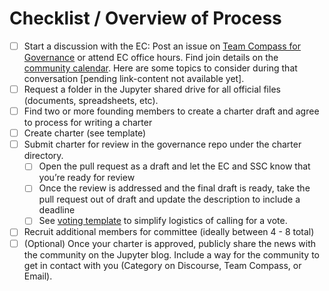 # Checklist / Overview of Process
- [ ] Start a discussion with the EC:  Post an issue on [Team Compass for Governance](https://executive-council-team-compass.readthedocs.io/en/latest/) or attend EC office hours. Find join details on the [community calendar](https://docs.jupyter.org/en/latest/community/content-community.html). Here are some topics to consider during that conversation [pending link-content not available yet].
- [ ] Request a folder in the Jupyter shared drive for all official files (documents, spreadsheets, etc).  
- [ ] Find two or more founding members to create a charter draft and agree to process for writing a charter
- [ ] Create charter (see template)
- [ ] Submit charter for review in the governance repo under the charter directory.
  - [ ] Open the pull request as a draft and let the EC and SSC know that you’re ready for review
  - [ ] Once the review is addressed and the final draft is ready, take the pull request out of draft and update the description to include a deadline
  - [ ] See [voting template](https://github.com/jupyter/governance/pull/185) to simplify logistics of calling for a vote.
- [ ] Recruit additional members for committee (ideally between 4 - 8 total)
- [ ] (Optional) Once your charter is approved, publicly share the news with the community on the Jupyter blog. Include a way for the community to get in contact with you (Category on Discourse, Team Compass, or Email). 
